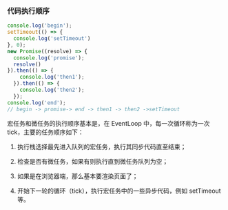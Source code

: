 
### 代码执行顺序
```js
console.log('begin');
setTimeout(() => {
  console.log('setTimeout')
}, 0);
new Promise((resolve) => {
  console.log('promise');
  resolve()
}).then(() => {
    console.log('then1');
  }).then(() => {
    console.log('then2');
  });
console.log('end');
// begin -> promise-> end -> then1 -> then2 ->setTimeout
```

宏任务和微任务的执行顺序基本是，在 EventLoop 中，每一次循环称为一次 tick，主要的任务顺序如下：

1. 执行栈选择最先进入队列的宏任务，执行其同步代码直至结束；

2. 检查是否有微任务，如果有则执行直到微任务队列为空；

3. 如果是在浏览器端，那么基本要渲染页面了；

4. 开始下一轮的循环（tick），执行宏任务中的一些异步代码，例如 setTimeout 等。